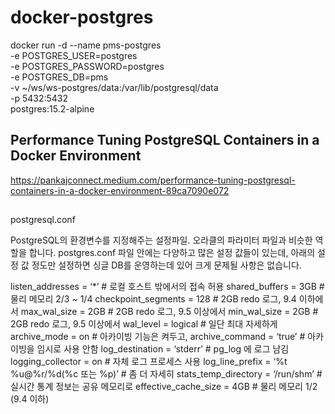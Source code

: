# docker-postgres


docker run  -d --name pms-postgres \
    -e  POSTGRES_USER=postgres \
    -e  POSTGRES_PASSWORD=postgres \
    -e  POSTGRES_DB=pms  \
    -v  ~/ws/ws-postgres/data:/var/lib/postgresql/data \
    -p  5432:5432 \
    postgres:15.2-alpine
    


## Performance Tuning PostgreSQL Containers in a Docker Environment
https://pankajconnect.medium.com/performance-tuning-postgresql-containers-in-a-docker-environment-89ca7090e072


##

postgresql.conf

PostgreSQL의 환경변수를 지정해주는 설정파일. 오라클의 파라미터 파일과 비슷한 역할을 합니다.
postgres.conf 파일 안에는 다양하고 많은 설정 값들이 있는데, 아래의 설정 값 정도만 설정하면 싱글 DB를 운영하는데 있어 크게 문제될 사항은 없습니다.

listen_addresses = ‘*’ # 로컬 호스트 밖에서의 접속 허용
shared_buffers = 3GB # 물리 메모리 2/3 ~ 1/4
checkpoint_segments = 128 # 2GB redo 로그, 9.4 이하에서
max_wal_size = 2GB # 2GB redo 로그, 9.5 이상에서
min_wal_size = 2GB # 2GB redo 로그, 9.5 이상에서
wal_level = logical # 일단 최대 자세하게
archive_mode = on # 아카이빙 기능은 켜두고,
archive_command = ‘true’ # 아카이빙을 임시로 사용 안함
log_destination = ‘stderr’ # pg_log 에 로그 남김
logging_collector = on # 자체 로그 프로세스 사용
log_line_prefix = ‘%t %u@%r/%d(%c 또는 %p)’ # 좀 더 자세히
stats_temp_directory = ‘/run/shm’ # 실시간 통계 정보는 공유 메모리로
effective_cache_size = 4GB # 물리 메모리 1/2  (9.4 이하)
 
